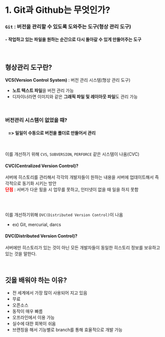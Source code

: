 # 1. Git과 Github는 무엇인가?

### `Git` : 버전을 관리할 수 있도록 도와주는 도구(형상 관리 도구)

#### - 작업하고 있는 파일을 원하는 순간으로 다시 돌아갈 수 있게 만들어주는 도구

<br/>

## 형상관리 도구란?

**VCS(Version Control System)** : 버전 관리 시스템(형상 관리 도구)

- **노트 텍스트 파일**을 버전 관리 가능
- 디자이너라면 이미지와 같은 **그래픽 파일 및 레이아웃 파일**도 관리 가능

<br/>

### 버전관리 시스템이 없었을 때?

#### &nbsp;&nbsp;&nbsp;=> 일일이 수동으로 버전을 폴더로 만들어서 관리

<br/>

이를 개선하기 위해 `CVS`, `SUBVERSION`, `PERFORCE` 같은 시스템이 나옴(CVC)<br/>

#### CVC(Centralized Version Control)?

서버에 히스토리를 관리해서 각각의 개발자들이 원하는 내용을 서버에 업데이트해서 즉각적으로 동기화 시키는 방안<br/>
**<span style="color:red">단점</span>** : 서버가 다운 됬을 시 업무를 못하고, 인터넷이 없을 때 일을 하지 못함

<br/>
<br/>

이를 개선하기위해 `DVC(Distributed Version Control)`이 나옴

- ex) Git, mercurial, darcs<br/>

#### DVC(Distributed Version Control)?

서버에만 히스토리가 있는 것이 아닌 모든 개발자들이 동일한 히스토리 정보를 보유하고 있는 것을 말한다.

<br/>

## 깃을 배워야 하는 이유?

- 전 세계에서 가장 많이 사용되어 지고 있음
- 무료
- 오픈소스
- 동작이 매우 빠름
- 오프라인에서 이용 가능
- 실수에 대한 회복이 쉬움
- 브랜칭을 해서 기능별로 branch를 통해 효율적으로 개발 가능

